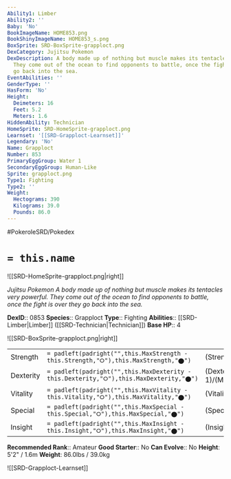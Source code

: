 ```yaml
---
Ability1: Limber
Ability2: ''
Baby: 'No'
BookImageName: HOME853.png
BookShinyImageName: HOME853_s.png
BoxSprite: SRD-BoxSprite-grapploct.png
DexCategory: Jujitsu Pokemon
DexDescription: A body made up of nothing but muscle makes its tentacles very powerful.
  They come out of the ocean to find opponents to battle, once the fight is over they
  go back into the sea.
EventAbilities: ''
GenderType: ''
HasForm: 'No'
Height:
  Deimeters: 16
  Feet: 5.2
  Meters: 1.6
HiddenAbility: Technician
HomeSprite: SRD-HomeSprite-grapploct.png
Learnset: '[[SRD-Grapploct-Learnset]]'
Legendary: 'No'
Name: Grapploct
Number: 853
PrimaryEggGroup: Water 1
SecondaryEggGroup: Human-Like
Sprite: grapploct.png
Type1: Fighting
Type2: ''
Weight:
  Hectograms: 390
  Kilograms: 39.0
  Pounds: 86.0
---
```


#PokeroleSRD/Pokedex

# `= this.name`

![[SRD-HomeSprite-grapploct.png|right]]

*Jujitsu Pokemon*
*A body made up of nothing but muscle makes its tentacles very powerful. They come out of the ocean to find opponents to battle, once the fight is over they go back into the sea.*

**DexID**:: 0853
**Species**:: Grapploct
**Type**:: Fighting
**Abilities**:: [[SRD-Limber|Limber]] ([[SRD-Technician|Technician]])
**Base HP**:: 4

![[SRD-BoxSprite-grapploct.png|right]]

|           |                                                                                        |                                          |
| --------- | -------------------------------------------------------------------------------------- | ---------------------------------------- |
| Strength  | `= padleft(padright("",this.MaxStrength - this.Strength,"⭘"),this.MaxStrength,"⬤")`    | (Strength::3)/(MaxStrength::6)   |
| Dexterity | `= padleft(padright("",this.MaxDexterity - this.Dexterity,"⭘"),this.MaxDexterity,"⬤")` | (Dexterity:: 1)/(MaxDexterity::3) |
| Vitality  | `= padleft(padright("",this.MaxVitality - this.Vitality,"⭘"),this.MaxVitality,"⬤")`    | (Vitality::2)/(MaxVitality::5)   |
| Special   | `= padleft(padright("",this.MaxSpecial - this.Special,"⭘"),this.MaxSpecial,"⬤")`       | (Special::2)/(MaxSpecial::5)     |
| Insight   | `= padleft(padright("",this.MaxInsight - this.Insight,"⭘"),this.MaxInsight,"⬤")`       | (Insight::2)/(MaxInsight::5)     |

**Recommended Rank**:: Amateur
**Good Starter**:: No
**Can Evolve**:: No
**Height**: 5'2" / 1.6m
**Weight**: 86.0lbs / 39.0kg

![[SRD-Grapploct-Learnset]]